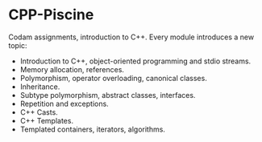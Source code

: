 # CPP-Piscine
Codam assignments, introduction to C++.
Every module introduces a new topic:
- Introduction to C++, object-oriented programming and stdio streams.
- Memory allocation, references.
- Polymorphism, operator overloading, canonical classes.
- Inheritance.
- Subtype polymorphism, abstract classes, interfaces.
- Repetition and exceptions.
- C++ Casts.
- C++ Templates.
- Templated containers, iterators, algorithms.
